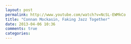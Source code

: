 ```yaml
---
layout: post
permalink: http://www.youtube.com/watch?v=NcSL-EWMkCo
title: "Connan Mockasin, Faking Jazz Together"
date: 2013-04-06 10:36
comments: true
categories:
---
```



